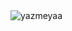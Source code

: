 <img src="https://github-readme-streak-stats.herokuapp.com/?user=yazmeyaa&theme=dark" alt="yazmeyaa" />
